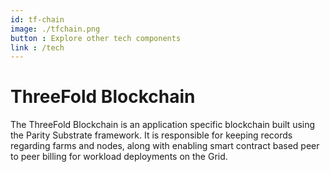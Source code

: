 ```yaml
---
id: tf-chain
image: ./tfchain.png
button : Explore other tech components
link : /tech
---
```


# ThreeFold Blockchain

The ThreeFold Blockchain is an application specific blockchain built using the Parity Substrate framework. It is responsible for keeping records regarding farms and nodes, along with enabling smart contract based peer to peer billing for workload deployments on the Grid.

